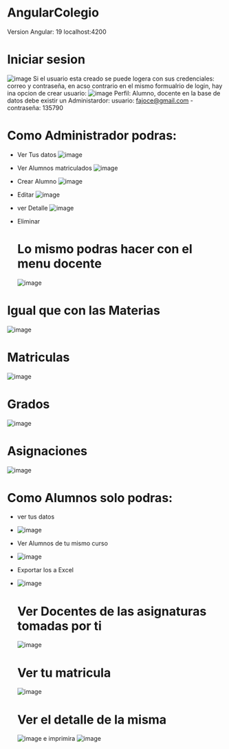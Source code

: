 # AngularColegio
Version Angular: 19
localhost:4200

# Iniciar sesion
![image](https://github.com/user-attachments/assets/1a8fc5ef-7026-4ca2-a93c-a097c0907ca6)
Si el usuario esta creado se puede logera con sus credenciales: correo y contraseña, en acso contrario en el mismo formualrio de login, hay ina opcion de crear usuario:
![image](https://github.com/user-attachments/assets/0c07208b-6f82-46de-b6af-ff4979e1574a)
Perfil: Alumno, docente
en la base de datos debe existir un Administardor: usuario: fajoce@gmail.com - contraseña: 135790
# Como Administrador podras:
- Ver Tus datos
![image](https://github.com/user-attachments/assets/6270f4d1-be07-419b-9428-b96526e73988)

- Ver Alumnos matriculados
![image](https://github.com/user-attachments/assets/6da792c2-582c-4fdd-bacc-ca1a3aea5ab5)

- Crear Alumno
![image](https://github.com/user-attachments/assets/3c556d0d-babc-4ba8-81cc-525f2aaf1fed)

- Editar
![image](https://github.com/user-attachments/assets/6f23ab8d-6415-4dd5-b477-657eed5b843f)

- ver Detalle
![image](https://github.com/user-attachments/assets/29be6fed-cdf1-4c29-a9fc-050d264308dc)

- Eliminar
  # Lo mismo podras hacer con el menu docente
  ![image](https://github.com/user-attachments/assets/6870c97a-97b0-46fc-aca8-f82b9ec444ce)

# Igual que con las Materias
![image](https://github.com/user-attachments/assets/85b71f01-4a09-4e4c-bc1f-37816fed2445)

# Matriculas
![image](https://github.com/user-attachments/assets/6c3e5e4d-823f-4e8c-8f94-c259ad12d5b6)

# Grados
![image](https://github.com/user-attachments/assets/e186e6eb-46f8-4d68-a099-9466bccab4a6)

# Asignaciones
![image](https://github.com/user-attachments/assets/46dbb48e-e786-4384-b2b7-84aff5373ce9)

# Como Alumnos solo podras:
- ver tus datos
- ![image](https://github.com/user-attachments/assets/9db1a458-0138-4725-8e8e-5afa5883c185)

- Ver Alumnos de tu mismo curso
- ![image](https://github.com/user-attachments/assets/db937b18-95da-4d9d-8783-440fdd40e3ce)
- Exportar los a Excel
- ![image](https://github.com/user-attachments/assets/2e84c291-657d-4705-a87b-09b6e4c96e4f)

  # Ver Docentes de las asignaturas tomadas por ti
  ![image](https://github.com/user-attachments/assets/7a219056-11b0-49d8-be71-50de20ebc4bc)
  # Ver tu matricula
  ![image](https://github.com/user-attachments/assets/85bdf05c-a95c-4b49-9f92-0de5d0cbcef5)

  # Ver el detalle de la misma
  ![image](https://github.com/user-attachments/assets/0bc6d949-5c16-443c-a13e-7e5c683687c1)
  e imprimira
  ![image](https://github.com/user-attachments/assets/7d9d9596-2700-4921-9d1f-ba3c9d32e6d3)












